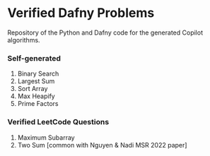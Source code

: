 # Verified Dafny Problems

Repository of the Python and Dafny code for the generated Copilot algorithms.

### Self-generated
1. Binary Search
2. Largest Sum
3. Sort Array
4. Max Heapify
5. Prime Factors

### Verified LeetCode Questions
1. Maximum Subarray
2. Two Sum [common with Nguyen & Nadi MSR 2022 paper]
